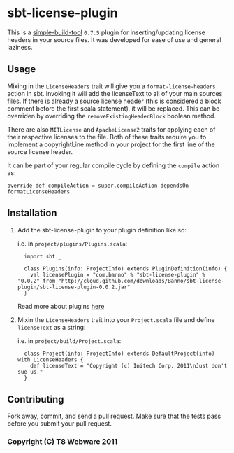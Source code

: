 sbt-license-plugin
==========
This is a [simple-build-tool](http://simple-build-tool.googlecode.com/) `0.7.5` plugin for inserting/updating license headers in your source files. It was developed for ease of use and general laziness.

Usage
-----
Mixing in the `LicenseHeaders` trait will give you a `format-license-headers` action in sbt. Invoking it will add the licenseText to all of your main sources files. If there is already a source license header (this is considered a block comment before the first scala statement), it will be replaced. This can be overriden by overriding the `removeExistingHeaderBlock` boolean method.

There are also `MITLicense` and `ApacheLicense2` traits for applying each of their respective licenses to the file. Both of these traits require you to implement a copyrightLine method in your project for the first line of the source license header.

It can be part of your regular compile cycle by defining the `compile` action as:

    override def compileAction = super.compileAction dependsOn formatLicenseHeaders

Installation
------------
1. Add the sbt-license-plugin to your plugin definition like so:

     i.e. in `project/plugins/Plugins.scala`:

         import sbt._

         class Plugins(info: ProjectInfo) extends PluginDefinition(info) {
           val licensePlugin = "com.banno" % "sbt-license-plugin" % "0.0.2" from "http://cloud.github.com/downloads/Banno/sbt-license-plugin/sbt-license-plugin-0.0.2.jar"
         }

     Read more about plugins [here](http://code.google.com/p/simple-build-tool/wiki/SbtPlugins)
2. Mixin the `LicenseHeaders` trait into your `Project.scala` file and define `licenseText` as a string:

     i.e. in `project/build/Project.scala`:

         class Project(info: ProjectInfo) extends DefaultProject(info) with LicenseHeaders {
           def licenseText = "Copyright (c) Initech Corp. 2011\nJust don't sue us."
         }

Contributing
------------
Fork away, commit, and send a pull request. Make sure that the tests pass before you submit your pull request.

### Copyright (C) T8 Webware 2011
